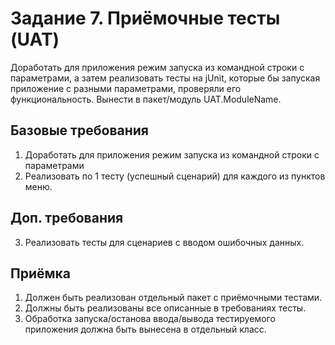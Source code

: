 # Задание 7. Приёмочные тесты (UAT)

Доработать для приложения режим запуска из командной строки с параметрами, а затем реализовать тесты на jUnit, которые бы запуская приложение с разными параметрами, проверяли его функциональность. Вынести в пакет/модуль UAT.ModuleName.

## Базовые требования

1. Доработать для приложения режим запуска из командной строки с параметрами
2. Реализовать по 1 тесту (успешный сценарий) для каждого из пунктов меню.

## Доп. требования

3. Реализовать тесты для сценариев с вводом ошибочных данных.

## Приёмка

1. Должен быть реализован отдельный пакет с приёмочными тестами.
2. Должны быть реализованы все описанные в требованиях тесты.
3. Обработка запуска/останова ввода/вывода тестируемого приложения должна быть вынесена в отдельный класс.
